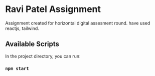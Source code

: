 # Ravi Patel Assignment 

Assignment created for horizontal digital assesment round. have used reactjs, tailwind.

## Available Scripts

In the project directory, you can run:

### `npm start`